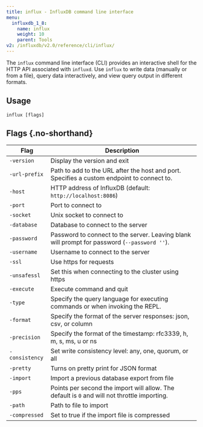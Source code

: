 ```yaml
---
title: influx - InfluxDB command line interface
menu:
  influxdb_1_8:
    name: influx
    weight: 10
    parent: Tools
v2: /influxdb/v2.0/reference/cli/influx/
---
```


The `influx` command line interface (CLI) provides an interactive shell for the HTTP API associated with `influxd`. 
Use `influx` to write data (manually or from a file), query data interactively, and view query output in different formats.


## Usage

```
influx [flags]
```


## Flags {.no-shorthand}

| Flag              | Description                                                                                           |
|-------------------|-------------------------------------------------------------------------------------------------------|
| `-version`        | Display the version and exit                                                                          |
| `-url-prefix`     | Path to add to the URL after the host and port. Specifies a custom endpoint to connect to.            |
| `-host`           | HTTP address of InfluxDB (default: `http://localhost:8086`)                                           |
| `-port`           | Port to connect to                                                                                    |
| `-socket`         | Unix socket to connect to                                                                             |
| `-database`       | Database to connect to the server                                                                     |
| `-password`       | Password to connect to the server. Leaving blank will prompt for password (`--password ''`).          |
| `-username`       | Username to connect to the server                                                                     |
| `-ssl`            | Use https for requests                                                                                |
| `-unsafessl`      | Set this when connecting to the cluster using https                                                   |
| `-execute`        | Execute command and quit                                                                              |
| `-type`           | Specify the query language for executing commands or when invoking the REPL.                          |
| `-format`         | Specify the format of the server responses: json, csv, or column                                      |
| `-precision`      | Specify the format of the timestamp: rfc3339, h, m, s, ms, u or ns                                    |
| `-consistency`    | Set write consistency level: any, one, quorum, or all                                                 |
| `-pretty`         | Turns on pretty print for JSON format                                                                 |
| `-import`         | Import a previous database export from file                                                           |
| `-pps`            | Points per second the import will allow. The default is `0` and will not throttle importing.          |
| `-path`           | Path to file to import                                                                                |
| `-compressed`     | Set to true if the import file is compressed                                                          |
